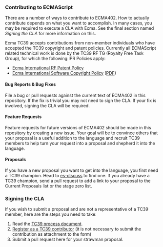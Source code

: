 ### Contributing to ECMAScript
There are a number of ways to contribute to ECMA402. How to actually contribute depends on what you want to accomplish. In many cases, you may be required to execute a CLA with Ecma. See the final section named *Signing the CLA* for more information on this.

Ecma TC39 accepts contributions from non-member individuals who have accepted the TC39 copyright and patent policies. Currently all ECMAScript related technical work is done by the TC39 RF TG (Royalty Free Task Group), for which the following IPR Policies apply:

  * [Ecma International RF Patent Policy](https://www.ecma-international.org/memento/Policies/Ecma_Royalty-Free_Patent_Policy_Extension_Option.htm)
  * [Ecma International Software Copyright Policy](https://www.ecma-international.org/memento/Policies/Ecma_Policy_on_Submission_Inclusion_and_Licensing_of_Software.htm) ([PDF](https://www.ecma-international.org/memento/Policies/Ecma_Policy_on_Submission_Inclusion_and_Licensing_of_Software.pdf))

#### Bug Reports & Bug Fixes
File a bug or pull requests against the current text of ECMA402 in this repository. If the fix is trivial you may not need to sign the CLA. If your fix is involved, signing the CLA will be required.

#### Feature Requests
Feature requests for future versions of ECMA402 should be made in this repository by creating a new issue. Your goal will be to convince others that your proposal is a useful addition to the language and recruit TC39 members to help turn your request into a proposal and shepherd it into the language.

#### Proposals
If you have a new proposal you want to get into the language, you first need a TC39 champion. Head to [es-discuss](https://esdiscuss.org) to find one. If you already have a TC39 champion, send a pull request to add a link to your proposal to the Current Proposals list or the stage zero list.

### Signing the CLA
If you wish to submit a proposal and are not a representative of a TC39 member, here are the steps you need to take:

  1. Read the [TC39 process document](https://tc39.es/process-document/).
  2. [Register as a TC39 contributor](https://tc39.es/agreements/contributor/) (it is not necessary to submit the contribution as attachment to the form)
  3. Submit a pull request here for your strawman proposal.
